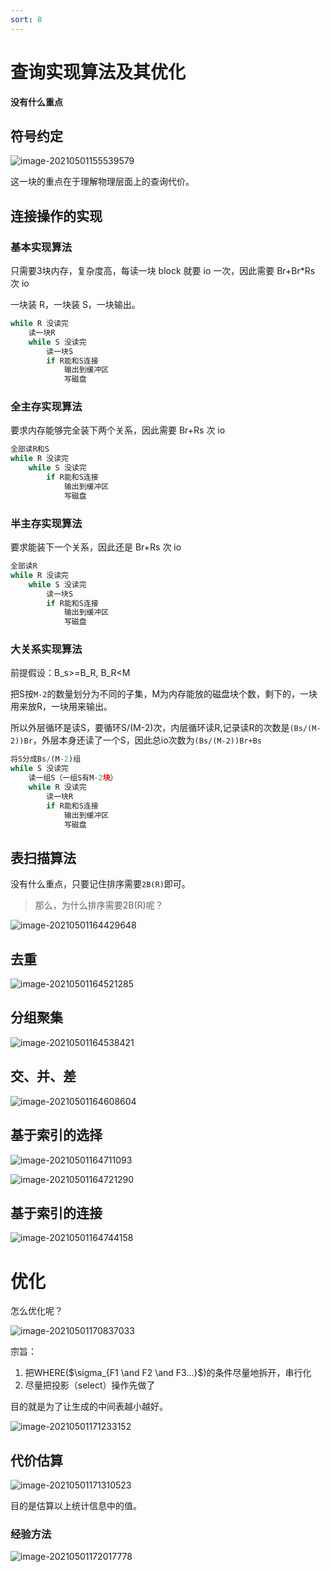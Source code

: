 ```yaml
---
sort: 8
---
```

# 查询实现算法及其优化

**没有什么重点**

## 符号约定

![image-20210501155539579](%E6%9F%A5%E8%AF%A2%E5%AE%9E%E7%8E%B0%E7%AE%97%E6%B3%95.assets/image-20210501155539579.png)

这一块的重点在于理解物理层面上的查询代价。

## 连接操作的实现

### 基本实现算法

只需要3块内存，复杂度高，每读一块 block 就要 io 一次，因此需要 Br+Br*Rs 次 io

一块装 R，一块装 S，一块输出。

```python
while R 没读完
	读一块R
	while S 没读完
		读一块S
		if R能和S连接
			输出到缓冲区
            写磁盘
```

### 全主存实现算法

要求内存能够完全装下两个关系，因此需要 Br+Rs 次 io

```python
全部读R和S
while R 没读完
	while S 没读完
		if R能和S连接
			输出到缓冲区
            写磁盘
```



### 半主存实现算法

要求能装下一个关系，因此还是 Br+Rs 次 io

```python
全部读R
while R 没读完
	while S 没读完
		读一块S
		if R能和S连接
			输出到缓冲区
            写磁盘
```



### 大关系实现算法

前提假设：B_s>=B_R, B_R<M​

把S按`M-2`的数量划分为不同的子集，M为内存能放的磁盘块个数，剩下的，一块用来放R，一块用来输出。

所以外层循环是读S，要循环S/(M-2)次，内层循环读R,记录读R的次数是`(Bs/(M-2))Br`，外层本身还读了一个S，因此总io次数为`(Bs/(M-2))Br+Bs`

```python
将S分成Bs/(M-2)组
while S 没读完
	读一组S（一组S有M-2块）
	while R 没读完
    	读一块R
		if R能和S连接
			输出到缓冲区
            写磁盘
```

## 表扫描算法

没有什么重点，只要记住排序需要`2B(R)`即可。

> 那么，为什么排序需要2B(R)呢？

![image-20210501164429648](%E6%9F%A5%E8%AF%A2%E5%AE%9E%E7%8E%B0%E7%AE%97%E6%B3%95.assets/image-20210501164429648.png)

## 去重

![image-20210501164521285](%E6%9F%A5%E8%AF%A2%E5%AE%9E%E7%8E%B0%E7%AE%97%E6%B3%95.assets/image-20210501164521285.png)

## 分组聚集

![image-20210501164538421](%E6%9F%A5%E8%AF%A2%E5%AE%9E%E7%8E%B0%E7%AE%97%E6%B3%95.assets/image-20210501164538421.png)

## 交、并、差

![image-20210501164608604](%E6%9F%A5%E8%AF%A2%E5%AE%9E%E7%8E%B0%E7%AE%97%E6%B3%95.assets/image-20210501164608604.png)

## 基于索引的选择

![image-20210501164711093](%E6%9F%A5%E8%AF%A2%E5%AE%9E%E7%8E%B0%E7%AE%97%E6%B3%95.assets/image-20210501164711093.png)

![image-20210501164721290](%E6%9F%A5%E8%AF%A2%E5%AE%9E%E7%8E%B0%E7%AE%97%E6%B3%95.assets/image-20210501164721290.png)

## 基于索引的连接

![image-20210501164744158](%E6%9F%A5%E8%AF%A2%E5%AE%9E%E7%8E%B0%E7%AE%97%E6%B3%95.assets/image-20210501164744158.png)

# 优化

怎么优化呢？

![image-20210501170837033](%E6%9F%A5%E8%AF%A2%E5%AE%9E%E7%8E%B0%E7%AE%97%E6%B3%95.assets/image-20210501170837033.png)

宗旨：

1. 把WHERE($\sigma_{F1 \and F2 \and F3...}$)的条件尽量地拆开，串行化
2. 尽量把投影（select）操作先做了

目的就是为了让生成的中间表越小越好。

![image-20210501171233152](%E6%9F%A5%E8%AF%A2%E5%AE%9E%E7%8E%B0%E7%AE%97%E6%B3%95.assets/image-20210501171233152.png)

## 代价估算

![image-20210501171310523](%E6%9F%A5%E8%AF%A2%E5%AE%9E%E7%8E%B0%E7%AE%97%E6%B3%95.assets/image-20210501171310523.png)

目的是估算以上统计信息中的值。

### 经验方法

![image-20210501172017778](%E6%9F%A5%E8%AF%A2%E5%AE%9E%E7%8E%B0%E7%AE%97%E6%B3%95.assets/image-20210501172017778.png)

